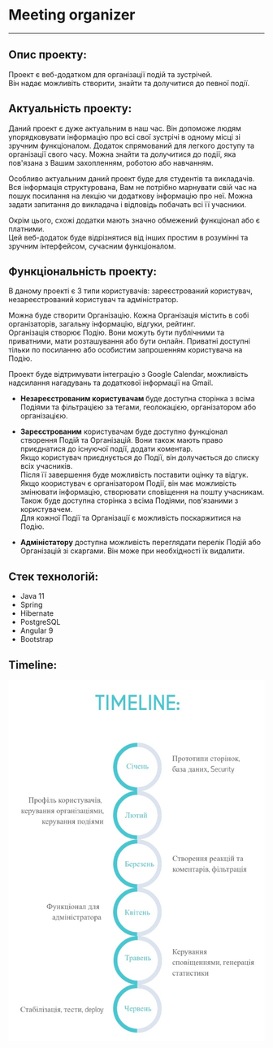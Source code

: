 # Meeting organizer
***

## Опис проекту:

Проект є веб-додатком для організації подій та зустрічей.\
Він надає можливіть створити, знайти та долучитися до певної події.

## Актуальність проекту:

Даний проект є дуже актуальним в наш час. Він допоможе людям упорядковувати інформацію про всі свої зустрічі в одному
місці зі зручним функціоналом. Додаток спрямований для легкого доступу та організації свого часу. Можна знайти та 
долучитися до події, яка пов'язана з Вашим захопленням, роботою або навчанням.
 
Особливо актуальним даний проект буде для студентів та викладачів.
Вся інформація структурована, Вам не потрібно марнувати свій час на пошук посилання на лекцію чи додаткову інформацію про неї.
Можна задати запитання до викладача і відповідь побачать всі її учасники.

Окрім цього, схожі додатки мають значно обмежений функціонал або є платними.\
Цей веб-додаток буде відрізнятися від інших простим в розумінні та зручним інтерфейсом, сучасним функціоналом.

## Функціональність проекту:

В даному проекті є 3 типи користувачів: зареєстрований користувач, незареєстрований користувач та адміністратор.

Можна буде створити Організацію. Кожна Організація містить в собі організаторів, загальну інформацію, відгуки, рейтинг.\
Організація створює Подію. Вони можуть бути публічними та приватними, мати розташування або бути онлайн.
Приватні доступні тільки по посиланню або особистим запрошенням користувача на Подію. 

Проект буде відтримувати інтеграцію з Google Calendar, можливість надсилання нагадувань та додаткової інформації на Gmail.

- <b>Незареєстрованим користувачам </b> буде доступна сторінка з всіма Подіями та фільтрацією за тегами, геолокацією, 
організатором або організацією.

- <b>Зареєстрованим</b>  користувачам буде доступно функціонал створення Подій та Організацій. 
Вони також мають право приєднатися до існуючої події, додати коментар.\
Якщо користувач приєднується до Події, він долучається до списку всіх учасників. \
Після її завершення буде можливість поставити оцінку та відгук.
Якщо коористувач є організатором Події, він має можливість змінювати інформацію, створювати сповіщення на пошту учасникам.\
Також буде доступна сторінка з всіма Подіями, пов'язаними з користувачем.\
Для кожної Події та Організації є можливість поскаржитися на Подію. 

- <b>Адміністатору</b> доступна можливість переглядати перелік Подій або Організацій зі скаргами. 
Він може при необхідності їх видалити.

## Стек технологій:

- Java 11
- Spring
- Hibernate
- PostgreSQL
- Angular 9
- Bootstrap

## Timeline:
![alt_text](https://github.com/JuliaBorovets/meeting-project-docs/blob/main/img/timeline.jpg)
